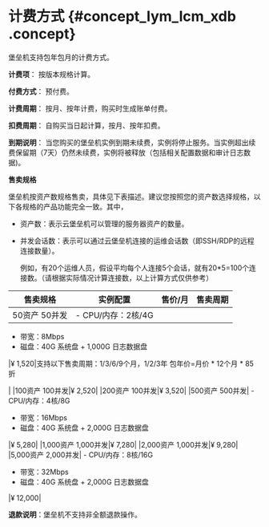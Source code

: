 # 计费方式 {#concept_lym_lcm_xdb .concept}

堡垒机支持包年包月的计费方式。

**计费项**： 按版本规格计算。

**付费方式**： 预付费。

**计费周期**： 按月、按年计费，购买时生成账单付费。

**扣费周期**： 自购买当日起计算，按月、按年扣费。

**到期说明**： 当您购买的堡垒机实例到期未续费，实例将停止服务。当实例超出续费保留期（7天）仍然未续费，实例将被释放（包括相关配置数据和审计日志数据\)。

**售卖规格**

堡垒机按资产数规格售卖，具体见下表描述。建议您按照您的资产数选择规格，以下各规格的产品功能完全一致。其中，

-   资产数：表示云堡垒机可以管理的服务器资产的数量。
-   并发会话数：表示可以通过云堡垒机连接的运维会话数（即SSH/RDP的远程连接数量）。

    例如，有20个运维人员，假设平均每个人连接5个会话，就有20\*5=100个连接数。（请根据实际情况计算连接数，以上计算方式仅供参考）


|售卖规格|实例配置|售价/月|售卖周期|
|----|----|----|----|
|50资产 50并发| -   CPU/内存：2核/4G
-   带宽：8Mbps
-   磁盘：40G 系统盘 + 1,000G 日志数据盘

 |¥ 1,520|支持以下售卖周期：1/3/6/9个月，1/2/3年 包年价=月价 \* 12个月 \* 85折

 |
|100资产 100并发|¥ 2,520|
|200资产 100并发|¥ 3,520|
|500资产 500并发| -   CPU/内存：4核/8G
-   带宽：16Mbps
-   磁盘：40G 系统盘 + 2,000G 日志数据盘

 |¥ 5,280|
|1,000资产 1,000并发|¥ 7,280|
|2,000资产 1,000并发|¥ 9,280|
|5,000资产 2,000并发| -   CPU/内存：8核/16G
-   带宽：32Mbps
-   磁盘：40G 系统盘 + 2,000G 日志数据盘

 |¥ 12,000|

**退款说明**：堡垒机不支持非全额退款操作。

